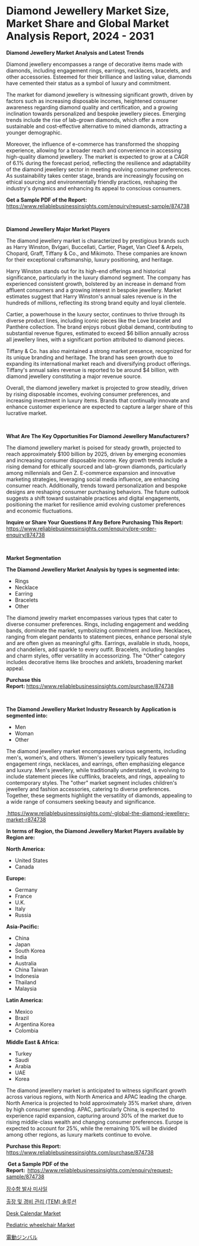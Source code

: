 <p><h1>Diamond Jewellery Market Size, Market Share and Global Market Analysis Report, 2024 - 2031</h1></p><p><strong>Diamond Jewellery Market Analysis and Latest Trends</strong></p>
<p><p>Diamond jewellery encompasses a range of decorative items made with diamonds, including engagement rings, earrings, necklaces, bracelets, and other accessories. Esteemed for their brilliance and lasting value, diamonds have cemented their status as a symbol of luxury and commitment. </p><p>The market for diamond jewellery is witnessing significant growth, driven by factors such as increasing disposable incomes, heightened consumer awareness regarding diamond quality and certification, and a growing inclination towards personalized and bespoke jewellery pieces. Emerging trends include the rise of lab-grown diamonds, which offer a more sustainable and cost-effective alternative to mined diamonds, attracting a younger demographic. </p><p>Moreover, the influence of e-commerce has transformed the shopping experience, allowing for a broader reach and convenience in accessing high-quality diamond jewellery. The market is expected to grow at a CAGR of 6.1% during the forecast period, reflecting the resilience and adaptability of the diamond jewellery sector in meeting evolving consumer preferences. As sustainability takes center stage, brands are increasingly focusing on ethical sourcing and environmentally friendly practices, reshaping the industry's dynamics and enhancing its appeal to conscious consumers.</p></p>
<p><strong>Get a Sample PDF of the Report:&nbsp;</strong> <a href="https://www.reliablebusinessinsights.com/enquiry/request-sample/874738">https://www.reliablebusinessinsights.com/enquiry/request-sample/874738</a></p>
<p>&nbsp;</p>
<p><strong>Diamond Jewellery Major Market Players</strong></p>
<p><p>The diamond jewellery market is characterized by prestigious brands such as Harry Winston, Bvlgari, Buccellati, Cartier, Piaget, Van Cleef & Arpels, Chopard, Graff, Tiffany & Co., and Mikimoto. These companies are known for their exceptional craftsmanship, luxury positioning, and heritage.</p><p>Harry Winston stands out for its high-end offerings and historical significance, particularly in the luxury diamond segment. The company has experienced consistent growth, bolstered by an increase in demand from affluent consumers and a growing interest in bespoke jewellery. Market estimates suggest that Harry Winston's annual sales revenue is in the hundreds of millions, reflecting its strong brand equity and loyal clientele.</p><p>Cartier, a powerhouse in the luxury sector, continues to thrive through its diverse product lines, including iconic pieces like the Love bracelet and Panthère collection. The brand enjoys robust global demand, contributing to substantial revenue figures, estimated to exceed $6 billion annually across all jewellery lines, with a significant portion attributed to diamond pieces. </p><p>Tiffany & Co. has also maintained a strong market presence, recognized for its unique branding and heritage. The brand has seen growth due to expanding its international market reach and diversifying product offerings. Tiffany's annual sales revenue is reported to be around $4 billion, with diamond jewellery constituting a major revenue source.</p><p>Overall, the diamond jewellery market is projected to grow steadily, driven by rising disposable incomes, evolving consumer preferences, and increasing investment in luxury items. Brands that continually innovate and enhance customer experience are expected to capture a larger share of this lucrative market.</p></p>
<p>&nbsp;</p>
<p><strong>What Are The Key Opportunities For Diamond Jewellery Manufacturers?</strong></p>
<p><p>The diamond jewellery market is poised for steady growth, projected to reach approximately $100 billion by 2025, driven by emerging economies and increasing consumer disposable income. Key growth trends include a rising demand for ethically sourced and lab-grown diamonds, particularly among millennials and Gen Z. E-commerce expansion and innovative marketing strategies, leveraging social media influence, are enhancing consumer reach. Additionally, trends toward personalization and bespoke designs are reshaping consumer purchasing behaviors. The future outlook suggests a shift toward sustainable practices and digital engagements, positioning the market for resilience amid evolving customer preferences and economic fluctuations.</p></p>
<p><strong>Inquire or Share Your Questions If Any Before Purchasing This Report:</strong> <a href="https://www.reliablebusinessinsights.com/enquiry/pre-order-enquiry/874738">https://www.reliablebusinessinsights.com/enquiry/pre-order-enquiry/874738</a></p>
<p>&nbsp;</p>
<p><strong>Market Segmentation</strong></p>
<p><strong>The Diamond Jewellery Market Analysis by types is segmented into:</strong></p>
<p><ul><li>Rings</li><li>Necklace</li><li>Earring</li><li>Bracelets</li><li>Other</li></ul></p>
<p><p>The diamond jewelry market encompasses various types that cater to diverse consumer preferences. Rings, including engagement and wedding bands, dominate the market, symbolizing commitment and love. Necklaces, ranging from elegant pendants to statement pieces, enhance personal style and are often given as meaningful gifts. Earrings, available in studs, hoops, and chandeliers, add sparkle to every outfit. Bracelets, including bangles and charm styles, offer versatility in accessorizing. The "Other" category includes decorative items like brooches and anklets, broadening market appeal.</p></p>
<p><strong>Purchase this Report:&nbsp;</strong><a href="https://www.reliablebusinessinsights.com/purchase/874738">https://www.reliablebusinessinsights.com/purchase/874738</a></p>
<p>&nbsp;</p>
<p><strong>The Diamond Jewellery Market Industry Research by Application is segmented into:</strong></p>
<p><ul><li>Men</li><li>Woman</li><li>Other</li></ul></p>
<p><p>The diamond jewellery market encompasses various segments, including men's, women's, and others. Women's jewellery typically features engagement rings, necklaces, and earrings, often emphasizing elegance and luxury. Men's jewellery, while traditionally understated, is evolving to include statement pieces like cufflinks, bracelets, and rings, appealing to contemporary styles. The "other" market segment includes children's jewellery and fashion accessories, catering to diverse preferences. Together, these segments highlight the versatility of diamonds, appealing to a wide range of consumers seeking beauty and significance.</p></p>
<p><a href="https://www.reliablebusinessinsights.com/-global-the-diamond-jewellery-market-r874738">&nbsp;https://www.reliablebusinessinsights.com/-global-the-diamond-jewellery-market-r874738</a></p>
<p><strong>In terms of Region, the Diamond Jewellery Market Players available by Region are:</strong></p>
<p>
    <p> <strong> North America: </strong>
        <ul>
            <li>United States</li>
            <li>Canada</li>
        </ul>
        </p> 
    <p> <strong> Europe: </strong>
        <ul>
            <li>Germany</li>
            <li>France</li>
            <li>U.K.</li>
            <li>Italy</li>
            <li>Russia</li>
        </ul>
        </p> 
    <p> <strong> Asia-Pacific: </strong>
        <ul>
            <li>China</li>
            <li>Japan</li>
            <li>South Korea</li>
            <li>India</li>
            <li>Australia</li>
            <li>China Taiwan</li>
            <li>Indonesia</li>
            <li>Thailand</li>
            <li>Malaysia</li>
        </ul>
        </p> 
    <p> <strong> Latin America: </strong>
        <ul>
            <li>Mexico</li>
            <li>Brazil</li>
            <li>Argentina Korea</li>
            <li>Colombia</li>
        </ul>
        </p> 
    <p> <strong> Middle East & Africa: </strong>
        <ul>
            <li>Turkey</li>
            <li>Saudi</li>
            <li>Arabia</li>
            <li>UAE</li>
            <li>Korea</li>
        </ul>
    </p>
    </p>
<p><p>The diamond jewellery market is anticipated to witness significant growth across various regions, with North America and APAC leading the charge. North America is projected to hold approximately 35% market share, driven by high consumer spending. APAC, particularly China, is expected to experience rapid expansion, capturing around 30% of the market due to rising middle-class wealth and changing consumer preferences. Europe is expected to account for 25%, while the remaining 10% will be divided among other regions, as luxury markets continue to evolve.</p></p>
<p><strong>Purchase this Report: </strong><a href="https://www.reliablebusinessinsights.com/purchase/874738">https://www.reliablebusinessinsights.com/purchase/874738</a></p>
<p>&nbsp;<strong>Get a Sample PDF of the Report:&nbsp;&nbsp;</strong><a href="https://www.reliablebusinessinsights.com/enquiry/request-sample/874738">https://www.reliablebusinessinsights.com/enquiry/request-sample/874738</a></p>
<p><strong></strong></p>
<p><p><a href="https://medium.com/@carlosdytouglas8907667/submarine-launched-missile-market-%EC%9D%98-%EA%B8%80%EB%A1%9C%EB%B2%8C-%EC%8B%9C%EC%9E%A5-%EA%B0%9C%EC%9A%94%EB%8A%94-%EC%A0%84-%EC%84%B8%EA%B3%84-%EB%B0%8F-%EC%A3%BC%EC%9A%94-%EC%8B%9C%EC%9E%A5%EC%9D%98-%EC%82%B0%EC%97%85%EC%97%90-%EC%98%81%ED%96%A5%EC%9D%84-%EB%AF%B8%EC%B9%98%EB%8A%94-%EC%A3%BC%EC%9A%94-%ED%8A%B8%EB%A0%8C%EB%93%9C%EC%97%90-%EB%8C%80%ED%95%9C-%EB%8F%85%ED%8A%B9%ED%95%9C-%EA%B4%80%EC%A0%90%EC%9D%84-%EC%A0%9C%EA%B3%B5%ED%95%A9%EB%8B%88%EB%8B%A4-7e78e50027e6">잠수함 발사 미사일</a></p><p><a href="https://medium.com/@rekhakhatun65/travel-and-expense-management-tem-solution-market-%EC%9D%98-%EA%B8%80%EB%A1%9C%EB%B2%8C-%EC%8B%9C%EC%9E%A5-%EA%B0%9C%EC%9A%94%EB%8A%94-%EC%A0%84-%EC%84%B8%EA%B3%84-%EB%B0%8F-%EC%A3%BC%EC%9A%94-%EC%8B%9C%EC%9E%A5%EC%9D%98-%EC%82%B0%EC%97%85%EC%97%90-%EC%98%81%ED%96%A5%EC%9D%84-%EB%AF%B8%EC%B9%98%EB%8A%94-%EC%A3%BC%EC%9A%94-c4ea12d4566e">출장 및 경비 관리 (TEM) 솔루션</a></p><p><a href="https://github.com/JudyWalsh475/Market-Research-Report-List-1/blob/main/desk-calendar-market.md">Desk Calendar Market</a></p><p><a href="https://www.linkedin.com/pulse/global-pediatric-wheelchair-market-focus-product-type-gbzje?trackingId=c9UfpifGTsGgMHQnLiUWRQ%3D%3D">Pediatric wheelchair Market</a></p><p><a href="https://medium.com/@alonzomoenrt8956/motorized-gimbals-market-%E3%81%AF-%E3%82%B3%E3%82%B9%E3%83%88%E7%AE%A1%E7%90%86%E3%81%A8%E5%8A%B9%E7%8E%87%E5%90%91%E4%B8%8A%E3%82%92%E5%84%AA%E5%85%88%E3%81%97%E3%81%BE%E3%81%99-%E3%81%95%E3%82%89%E3%81%AB-%E5%A0%B1%E5%91%8A%E6%9B%B8%E3%81%AF%E5%B8%82%E5%A0%B4%E3%81%AE%E9%9C%80%E8%A6%81%E9%9D%A2%E3%81%A8%E4%BE%9B%E7%B5%A6%E9%9D%A2%E3%81%AE%E4%B8%A1%E6%96%B9%E3%82%92%E3%82%AB%E3%83%90%E3%83%BC%E3%81%97%E3%81%A6%E3%81%84%E3%81%BE%E3%81%99-motorized-gimbals-%E5%B8%82%E5%A0%B4%E3%81%AF-9aefb2837fdc">電動ジンバル</a></p></p>